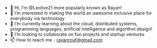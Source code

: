 - 👋 Hi, I’m @Leolive21 more popularly known as Rayan!
- 👀 I’m interested in making the world an awesome inclusive place for everybody via technology 
- 🌱 I’m currently learning about the cloud, distributed systems, programming languages, artificial intelligence and algorithm design!
- 💞️ I’m looking to collaborate on fun projects and startup ventures 
- 📫 How to reach me - rayanrouf@gmail.com

<!---
Leolive21/Leolive21 is a ✨ special ✨ repository because its `README.md` (this file) appears on your GitHub profile.
You can click the Preview link to take a look at your changes.
--->
